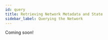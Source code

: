 ```yaml
---
id: query 
title: Retrieving Network Metadata and State
sidebar_label: Querying the Network
---
```


<!--TODO:-->

Coming soon!

